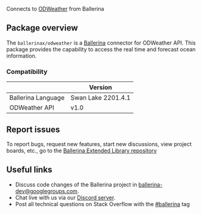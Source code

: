 Connects to [ODWeather](https://api.oceandrivers.com/) from Ballerina

## Package overview
The `ballerinax/odweather` is a [Ballerina](https://ballerina.io/) connector for ODWeather API.
This package provides the capability to access the real time and forecast ocean information.

### Compatibility
|                    | Version         |
|--------------------|-----------------|
| Ballerina Language | Swan Lake 2201.4.1| 
| ODWeather API      | v1.0            |

## Report issues
To report bugs, request new features, start new discussions, view project boards, etc., go to the [Ballerina Extended Library repository](https://github.com/ballerina-platform/ballerina-extended-library)

## Useful links
- Discuss code changes of the Ballerina project in [ballerina-dev@googlegroups.com](mailto:ballerina-dev@googlegroups.com).
- Chat live with us via our [Discord server](https://discord.gg/ballerinalang).
- Post all technical questions on Stack Overflow with the [#ballerina](https://stackoverflow.com/questions/tagged/ballerina) tag
